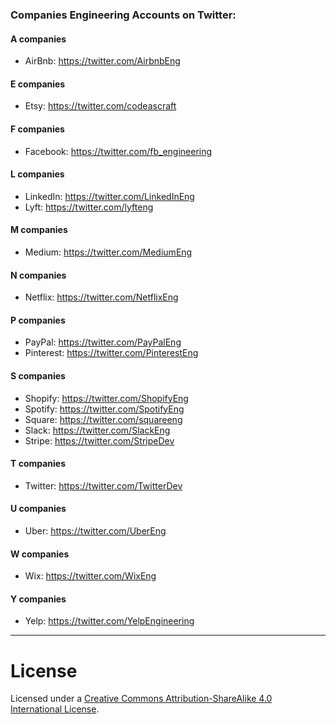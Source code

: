 ### Companies Engineering Accounts on Twitter:

#### A companies
* AirBnb: https://twitter.com/AirbnbEng

#### E companies
* Etsy: https://twitter.com/codeascraft

#### F companies
* Facebook: https://twitter.com/fb_engineering

#### L companies
* LinkedIn: https://twitter.com/LinkedInEng
* Lyft: https://twitter.com/lyfteng

#### M companies
* Medium: https://twitter.com/MediumEng

#### N companies
* Netflix: https://twitter.com/NetflixEng

#### P companies
* PayPal: https://twitter.com/PayPalEng
* Pinterest: https://twitter.com/PinterestEng

#### S companies
* Shopify: https://twitter.com/ShopifyEng
* Spotify: https://twitter.com/SpotifyEng
* Square: https://twitter.com/squareeng
* Slack: https://twitter.com/SlackEng
* Stripe: https://twitter.com/StripeDev

#### T companies
* Twitter: https://twitter.com/TwitterDev

#### U companies
* Uber: https://twitter.com/UberEng

#### W companies
* Wix: https://twitter.com/WixEng

#### Y companies
* Yelp: https://twitter.com/YelpEngineering

----

# License

Licensed under a <a rel="license" href="https://creativecommons.org/licenses/by-sa/4.0/">Creative Commons Attribution-ShareAlike 4.0 International License</a>.
